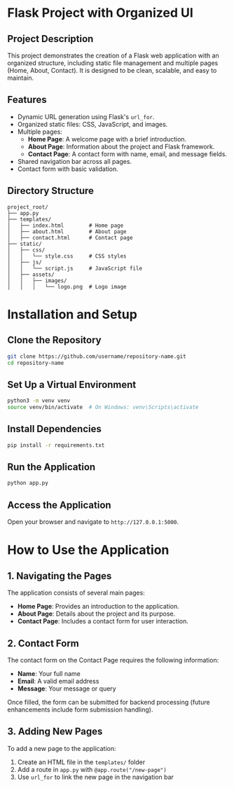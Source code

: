 # Flask Project with Organized UI

## Project Description
This project demonstrates the creation of a Flask web application with an organized structure, including static file management and multiple pages (Home, About, Contact). It is designed to be clean, scalable, and easy to maintain.

## Features
- Dynamic URL generation using Flask's `url_for`.
- Organized static files: CSS, JavaScript, and images.
- Multiple pages:
  - **Home Page**: A welcome page with a brief introduction.
  - **About Page**: Information about the project and Flask framework.
  - **Contact Page**: A contact form with name, email, and message fields.
- Shared navigation bar across all pages.
- Contact form with basic validation.

## Directory Structure
```plaintext
project_root/
├── app.py
├── templates/
│   ├── index.html        # Home page
│   ├── about.html        # About page
│   ├── contact.html      # Contact page
├── static/
│   ├── css/
│   │   └── style.css     # CSS styles
│   ├── js/
│   │   └── script.js     # JavaScript file
│   ├── assets/
│   │   ├── images/
│   │   │   └── logo.png  # Logo image
```

# Installation and Setup

## Clone the Repository

```bash
git clone https://github.com/username/repository-name.git
cd repository-name
```

## Set Up a Virtual Environment

```bash
python3 -m venv venv
source venv/bin/activate  # On Windows: venv\Scripts\activate
```

## Install Dependencies

```bash
pip install -r requirements.txt
```

## Run the Application

```bash
python app.py
```

## Access the Application

Open your browser and navigate to `http://127.0.0.1:5000`.

# How to Use the Application

## 1. Navigating the Pages

The application consists of several main pages:

* **Home Page**: Provides an introduction to the application.
* **About Page**: Details about the project and its purpose.
* **Contact Page**: Includes a contact form for user interaction.

## 2. Contact Form

The contact form on the Contact Page requires the following information:

* **Name**: Your full name
* **Email**: A valid email address
* **Message**: Your message or query

Once filled, the form can be submitted for backend processing (future enhancements include form submission handling).

## 3. Adding New Pages

To add a new page to the application:

1. Create an HTML file in the `templates/` folder
2. Add a route in `app.py` with `@app.route("/new-page")`
3. Use `url_for` to link the new page in the navigation bar

